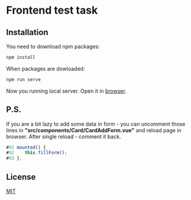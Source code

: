 # Frontend test task

## Installation

You need to download npm packages:

```bash
npm install
```

When packages are dowloaded:
```bash
npm run serve
```
Now you running local server. Open it in [browser](http://localhost:8080/).

## P.S.

If you are a bit lazy to add some data in form - you can uncomment those lines in **"src/components/Card/CardAddForm.vue"** and reload page in browser. After single reload - comment it back.

```javascript
#91 mounted() {
#92    this.fillForm();
#93 },
```

## License
[MIT](https://choosealicense.com/licenses/mit/)

